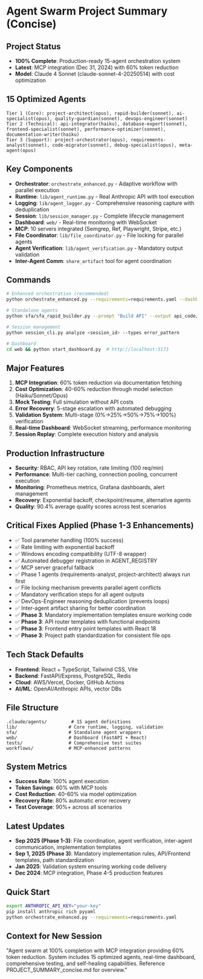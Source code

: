 # Agent Swarm Project Summary (Concise)

## Project Status
- **100% Complete**: Production-ready 15-agent orchestration system
- **Latest**: MCP integration (Dec 31, 2024) with 60% token reduction
- **Model**: Claude 4 Sonnet (claude-sonnet-4-20250514) with cost optimization

## 15 Optimized Agents
```
Tier 1 (Core): project-architect(opus), rapid-builder(sonnet), ai-specialist(opus), quality-guardian(sonnet), devops-engineer(sonnet)
Tier 2 (Technical): api-integrator(haiku), database-expert(sonnet), frontend-specialist(sonnet), performance-optimizer(sonnet), documentation-writer(haiku)
Tier 3 (Support): project-orchestrator(opus), requirements-analyst(sonnet), code-migrator(sonnet), debug-specialist(opus), meta-agent(opus)
```

## Key Components
- **Orchestrator**: `orchestrate_enhanced.py` - Adaptive workflow with parallel execution
- **Runtime**: `lib/agent_runtime.py` - Real Anthropic API with tool execution
- **Logging**: `lib/agent_logger.py` - Comprehensive reasoning capture with deduplication
- **Session**: `lib/session_manager.py` - Complete lifecycle management
- **Dashboard**: `web/` - Real-time monitoring with WebSocket
- **MCP**: 10 servers integrated (Semgrep, Ref, Playwright, Stripe, etc.)
- **File Coordinator**: `lib/file_coordinator.py` - File locking for parallel agents
- **Agent Verification**: `lib/agent_verification.py` - Mandatory output validation
- **Inter-Agent Comm**: `share_artifact` tool for agent coordination

## Commands
```bash
# Enhanced orchestration (recommended)
python orchestrate_enhanced.py --requirements=requirements.yaml --dashboard

# Standalone agents
python sfa/sfa_rapid_builder.py --prompt "Build API" --output api_code/

# Session management
python session_cli.py analyze <session_id> --types error_pattern

# Dashboard
cd web && python start_dashboard.py  # http://localhost:5173
```

## Major Features
1. **MCP Integration**: 60% token reduction via documentation fetching
2. **Cost Optimization**: 40-60% reduction through model selection (Haiku/Sonnet/Opus)
3. **Mock Testing**: Full simulation without API costs
4. **Error Recovery**: 5-stage escalation with automated debugging
5. **Validation System**: Multi-stage (0%→25%→50%→75%→100%) verification
6. **Real-time Dashboard**: WebSocket streaming, performance monitoring
7. **Session Replay**: Complete execution history and analysis

## Production Infrastructure
- **Security**: RBAC, API key rotation, rate limiting (100 req/min)
- **Performance**: Multi-tier caching, connection pooling, concurrent execution
- **Monitoring**: Prometheus metrics, Grafana dashboards, alert management
- **Recovery**: Exponential backoff, checkpoint/resume, alternative agents
- **Quality**: 90.4% average quality scores across test scenarios

## Critical Fixes Applied (Phase 1-3 Enhancements)
- ✅ Tool parameter handling (100% success)
- ✅ Rate limiting with exponential backoff
- ✅ Windows encoding compatibility (UTF-8 wrapper)
- ✅ Automated debugger registration in AGENT_REGISTRY
- ✅ MCP server graceful fallback
- ✅ Phase 1 agents (requirements-analyst, project-architect) always run first
- ✅ File locking mechanism prevents parallel agent conflicts
- ✅ Mandatory verification steps for all agent outputs
- ✅ DevOps-Engineer reasoning deduplication (prevents loops)
- ✅ Inter-agent artifact sharing for better coordination
- ✅ **Phase 3**: Mandatory implementation templates ensure working code
- ✅ **Phase 3**: API router templates with functional endpoints
- ✅ **Phase 3**: Frontend entry point templates with React 18
- ✅ **Phase 3**: Project path standardization for consistent file ops

## Tech Stack Defaults
- **Frontend**: React + TypeScript, Tailwind CSS, Vite
- **Backend**: FastAPI/Express, PostgreSQL, Redis
- **Cloud**: AWS/Vercel, Docker, GitHub Actions
- **AI/ML**: OpenAI/Anthropic APIs, vector DBs

## File Structure
```
.claude/agents/         # 15 agent definitions
lib/                   # Core runtime, logging, validation
sfa/                   # Standalone agent wrappers
web/                   # Dashboard (FastAPI + React)
tests/                 # Comprehensive test suites
workflows/             # MCP-enhanced patterns
```

## System Metrics
- **Success Rate**: 100% agent execution
- **Token Savings**: 60% with MCP tools
- **Cost Reduction**: 40-60% via model optimization
- **Recovery Rate**: 80% automatic error recovery
- **Test Coverage**: 90%+ across all scenarios

## Latest Updates
- **Sep 2025 (Phase 1-3)**: File coordination, agent verification, inter-agent communication, implementation templates
- **Sep 1, 2025 (Phase 3)**: Mandatory implementation rules, API/Frontend templates, path standardization
- **Jan 2025**: Validation system ensuring working code delivery
- **Dec 2024**: MCP integration, Phase 4-5 production features

## Quick Start
```bash
export ANTHROPIC_API_KEY="your-key"
pip install anthropic rich pyyaml
python orchestrate_enhanced.py --requirements=requirements.yaml
```

## Context for New Session
"Agent swarm at 100% completion with MCP integration providing 60% token reduction. System includes 15 optimized agents, real-time dashboard, comprehensive testing, and self-healing capabilities. Reference PROJECT_SUMMARY_concise.md for overview."